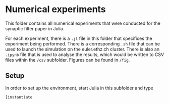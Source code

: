 # Numerical experiments

This folder contains all numerical experiments that were conducted for the synaptic filter paper in Julia.

For each experiment, there is a `.jl` file in this folder that specifices the experiment being performed. 
There is a corresponding `.sh` file that can be used to launch the simulation on the euler.ethz.ch cluster.
There is also an `.ipynb` file that is used to analyse the results, which would be written to CSV files within the `/csv` subfolder.
Figures can be found in `/fig`.

## Setup

In order to set up the environment, start Julia in this subfolder and type

```julia
]instantiate
```
